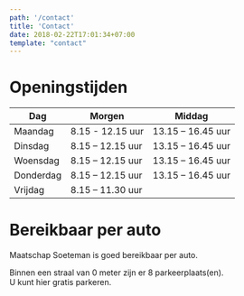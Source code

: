 ```yaml
---
path: '/contact'
title: 'Contact'
date: 2018-02-22T17:01:34+07:00
template: "contact"
---
```


# Openingstijden

|    Dag    |     Morgen       |      Middag       |
| --------- | ---------------- | ----------------- |
| Maandag   | 8.15 - 12.15 uur | 13.15 – 16.45 uur |
| Dinsdag   | 8.15 – 12.15 uur | 13.15 – 16.45 uur |
| Woensdag  | 8.15 – 12.15 uur | 13.15 – 16.45 uur |
| Donderdag | 8.15 – 12.15 uur | 13.15 – 16.45 uur |
| Vrijdag   | 8.15 – 11.30 uur |                   |

# Bereikbaar per auto

Maatschap Soeteman is goed bereikbaar per auto.  

Binnen een straal van 0 meter zijn er 8 parkeerplaats(en).  
U kunt hier gratis parkeren.